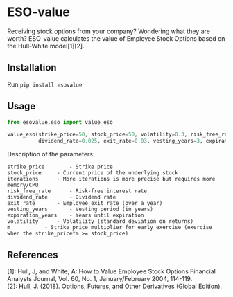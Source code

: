 # ESO-value
Receiving stock options from your company? Wondering what they are worth? ESO-value calculates the value of
Employee Stock Options based on the Hull-White model[1][2].

## Installation
Run `pip install esovalue`

## Usage
```python
from esovalue.eso import value_eso

value_eso(strike_price=50, stock_price=50, volatility=0.3, risk_free_rate=0.075,
          dividend_rate=0.025, exit_rate=0.03, vesting_years=3, expiration_years=10, iterations=1000, m=3)
```
Description of the parameters:
```
strike_price		- Strike price
stock_price		- Current price of the underlying stock
iterations		- More iterations is more precise but requires more memory/CPU
risk_free_rate		- Risk-free interest rate
dividend_rate		- Dividend rate
exit_rate		- Employee exit rate (over a year)
vesting_years		- Vesting period (in years)
expiration_years	- Years until expiration
volatility		- Volatility (standard deviation on returns)
m			- Strike price multiplier for early exercise (exercise when the strike_price*m >= stock_price)
```

## References
[1]: Hull, J, and White, A:  How to Value Employee Stock Options Financial Analysts Journal, Vol. 60, No. 1,
    January/February 2004, 114-119.\
[2]: Hull, J. (2018). Options, Futures, and Other Derivatives (Global Edition).
